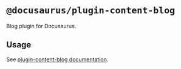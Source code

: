 # `@docusaurus/plugin-content-blog`

Blog plugin for Docusaurus.

## Usage

See [plugin-content-blog documentation](https://docusaurus.io/docs/api/plugins/@docusaurus/plugin-content-blog).
